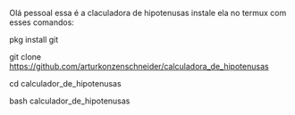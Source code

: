 Olá pessoal essa é a claculadora de hipotenusas instale ela no termux com esses comandos:

pkg install git 

git clone https://github.com/arturkonzenschneider/calculadora_de_hipotenusas

cd calculador_de_hipotenusas

bash calculador_de_hipotenusas
